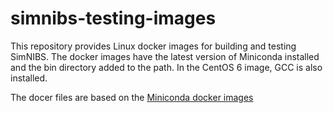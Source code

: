 # simnibs-testing-images

This repository provides Linux docker images for building and testing SimNIBS.
The docker images have the latest version of Miniconda installed and the bin directory added to the path.
In the CentOS 6 image, GCC is also installed.

The docer files are based on the [Miniconda docker images](https://github.com/ContinuumIO/docker-images/tree/master/miniconda3)



